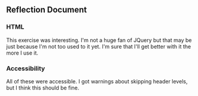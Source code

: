## Reflection Document

### HTML

This exercise was interesting. I'm not a huge fan of JQuery but that may be just because I'm not too used to it yet. I'm sure that I'll get better with it the more I use it.

### Accessibility

All of these were accessible. I got warnings about skipping header levels, but I think this should be fine.